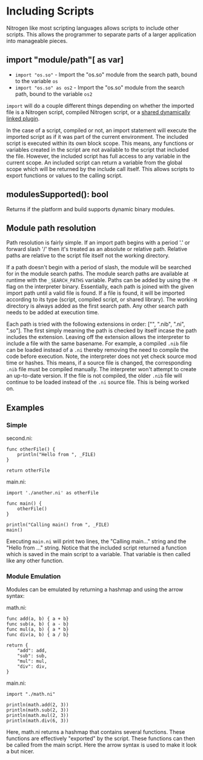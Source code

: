 # Including Scripts

Nitrogen like most scripting languages allows scripts to include other scripts. This allows the programmer to
separate parts of a larger application into manageable pieces.

## import "module/path"[ as var]

- `import "os.so"` - Import the "os.so" module from the search path, bound to the variable `os`
- `import "os.so" as os2` - Import the "os.so" module from the search path, bound to the variable `os2`

`import` will do a couple different things depending on whether the imported file is a Nitrogen script,
compiled Nitrogen script, or a [shared dynamically linked plugin](../../modules).

In the case of a script, compiled or not, an import statement will execute the imported script as
if it was part of the current environment. The included script is executed within its own block scope.
This means, any functions or variables created in the script are not available to the script that
included the file. However, the included script has full access to any variable in the current scope.
An included script can return a variable from the global scope which will be returned by
the include call itself. This allows scripts to export functions or values to the calling script.

## modulesSupported(): bool

Returns if the platform and build supports dynamic binary modules.

## Module path resolution

Path resolution is fairly simple. If an import path begins with a period '.' or forward slash '/' then
it's treated as an absolute or relative path. Relative paths are relative to the script file itself not
the working directory.

If a path doesn't begin with a period of slash, the module will be searched for in the module search paths.
The module search paths are available at runtime with the `_SEARCH_PATHS` variable. Paths can be added
by using the `-M` flag on the interpreter binary. Essentially, each path is joined with the given import path
until a valid file is found. If a file is found, it will be imported according to its type (script, compiled
script, or shared library). The working directory is always added as the first search path. Any other search
path needs to be added at execution time.

Each path is tried with the following extensions in order: ["", ".nib", ".ni", ".so"]. The first simply meaning
the path is checked by itself incase the path includes the extension. Leaving off the extension allows the interpreter
to include a file with the same basename. For example, a compiled `.nib` file can be loaded instead of a `.ni` thereby
removing the need to compile the code before execution. Note, the interpreter does not yet check source mod time or hashes.
This means, if a source file is changed, the corresponding `.nib` file must be compiled manually. The interpreter
won't attempt to create an up-to-date version. If the file is not compiled, the older `.nib` file will continue to be
loaded instead of the `.ni` source file. This is being worked on.

## Examples

### Simple

second.ni:

```
func otherFile() {
    println("Hello from ", _FILE)
}

return otherFile
```

main.ni:

```
import './another.ni' as otherFile

func main() {
    otherFile()
}

println("Calling main() from ", _FILE)
main()
```

Executing `main.ni` will print two lines, the "Calling main..." string and the "Hello from ..." string.
Notice that the included script returned a function which is saved in the main script to a variable.
That variable is then called like any other function.

### Module Emulation

Modules can be emulated by returning a hashmap and using the arrow syntax:

math.ni:

```
func add(a, b) { a + b}
func sub(a, b) { a - b}
func mul(a, b) { a * b}
func div(a, b) { a / b}

return {
    "add": add,
    "sub": sub,
    "mul": mul,
    "div": div,
}
```

main.ni:

```
import "./math.ni"

println(math.add(2, 3))
println(math.sub(2, 3))
println(math.mul(2, 3))
println(math.div(6, 3))
```

Here, math.ni returns a hashmap that contains several functions. These functions are effectively "exported" by the script.
These functions can then be called from the main script. Here the arrow syntax is used to make it look a but nicer.
